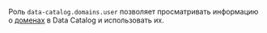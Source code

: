 Роль `data-catalog.domains.user` позволяет просматривать информацию о [доменах](../../../metadata-hub/concepts/data-catalog.md#domains-and-subdomains) в Data Catalog и использовать их.
